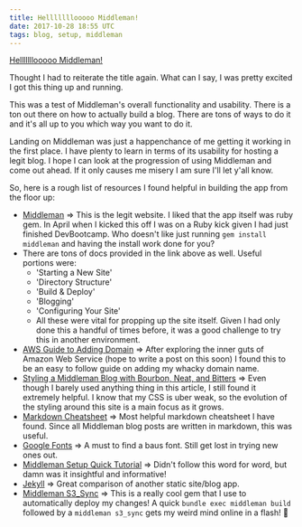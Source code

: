 ```yaml
---
title: Helllllllooooo Middleman!
date: 2017-10-28 18:55 UTC
tags: blog, setup, middleman
---
```


[Helllllllooooo Middleman!](https://middlemanapp.com/basics/blogging/)

Thought I had to reiterate the title again. What can I say, I was pretty excited I got this thing up and running.

This was a test of Middleman's overall functionality and usability. There is a ton out there on how to actually build a blog. There are tons of ways to do it and it's all up to you which way you want to do it. 

Landing on Middleman was just a happenchance of me getting it working in the first place. I have plenty to learn in terms of its usability for hosting a legit blog. I hope I can look at the progression of using Middleman and come out ahead. If it only causes me misery I am sure I'll let y'all know.

So, here is a rough list of resources I found helpful in building the app from the floor up:

* [Middleman](https://middlemanapp.com/ "Middeman Homepage") => This is the legit website. I liked that the app itself was ruby gem. In April when I kicked this off I was on a Ruby kick given I had just finished DevBootcamp. Who doesn't like just running `gem install middleman` and having the install work done for you?
* There are tons of docs provided in the link above as well. Useful portions were:
  - 'Starting a New Site'
  - 'Directory Structure'
  - 'Build & Deploy'
  - 'Blogging'
  - 'Configuring Your Site'
  - All these were vital for propping up the site itself. Given I had only done this a handful of times before, it was a good challenge to try this in another environment.
* [AWS Guide to Adding Domain](https://docs.aws.amazon.com/AmazonS3/latest/dev/website-hosting-custom-domain-walkthrough.html) => After exploring the inner guts of Amazon Web Service (hope to write a post on this soon) I found this to be an easy to follow guide on adding my whacky domain name.
* [Styling a Middleman Blog with Bourbon, Neat, and Bitters](https://robots.thoughtbot.com/middleman-bourbon-walkthrough) => Even though I barely used anything thing in this article, I still found it extremely helpful. I know that my CSS is uber weak, so the evolution of the styling around this site is a main focus as it grows.
* [Markdown Cheatsheet](https://github.com/adam-p/markdown-here/wiki/Markdown-Cheatsheet#links) => Most helpful markdown cheatsheet I have found. Since all Middleman blog posts are written in markdown, this was useful.
* [Google Fonts](https://fonts.google.com/?selection.family=Dosis) => A must to find a baus font. Still get lost in trying new ones out.
* [Middleman Setup Quick Tutorial](https://webdesign.tutsplus.com/articles/project-build-a-complete-website-with-middleman--cms-25429) => Didn't follow this word for word, but damn was it insightful and informative!
* [Jekyll](https://jekyllrb.com/) => Great comparison of another static site/blog app.
* [Middleman S3_Sync](https://github.com/fredjean/middleman-s3_sync) => This is a really cool gem that I use to automatically deploy my changes! A quick `bundle exec middleman build` followed by a `middleman s3_sync` gets my weird mind online in a flash! :metal:


